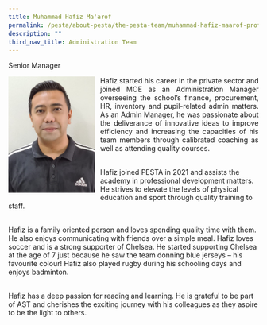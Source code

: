 ```yaml
---
title: Muhammad Hafiz Ma'arof
permalink: /pesta/about-pesta/the-pesta-team/muhammad-hafiz-maarof-profile-bio-2021/
description: ""
third_nav_title: Administration Team
---
```

Senior Manager

<p style="float:left; margin: 0 10px 0px 0">
<img src="/images/hafiz-pic.jpeg" alt="Muhammad Hafiz Ma'arof" style="width:175px" /></p>
<p style="text-align:justify">
Hafiz started his career in the private sector and joined MOE as an Administration Manager overseeing the school’s finance, procurement, HR, inventory and pupil-related admin matters. As an Admin Manager, he was passionate about the deliverance of innovative ideas to improve efficiency and increasing the capacities of his team members through calibrated coaching as well as attending quality courses.  <br><br>

Hafiz joined PESTA in 2021 and assists the academy in professional development matters. He strives to elevate the levels of physical education and sport through quality training to staff.  <br><br>
  
Hafiz is a family oriented person and loves spending quality time with them. He also enjoys communicating with friends over a simple meal. Hafiz loves soccer and is a strong supporter of Chelsea. He started supporting Chelsea at the age of 7 just because he saw the team donning blue jerseys – his favourite colour! Hafiz also played rugby during his schooling days and enjoys badminton.  <br><br>
  
Hafiz has a deep passion for reading and learning. He is grateful to be part of AST and cherishes the exciting journey with his colleagues as they aspire to be the light to others. </p>
